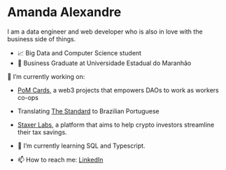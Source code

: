 # Amanda Alexandre

I am a data engineer and web developer who is also in love with the business side of things.

 - 📈 Big Data and Computer Science student
 - 💼 Business Graduate at Universidade Estadual do Maranhão


🔭 I’m currently working on:
- [PoM Cards](https://github.com/beastdao/pom_frontend), a web3 projects that empowers DAOs to work as workers co-ops 
- Translating [The Standard](https://github.com/hassanhabib/The-Standard-Portuguese) to Brazilian Portuguese
- [Staxer Labs](https://github.com/staxerlabs/staxer_frontend), a platform that aims to help crypto investors streamline their tax savings.


- 🌱 I’m currently learning SQL and Typescript.
- 📫 How to reach me: [LinkedIn](https://www.linkedin.com/in/amandavieiradev)
